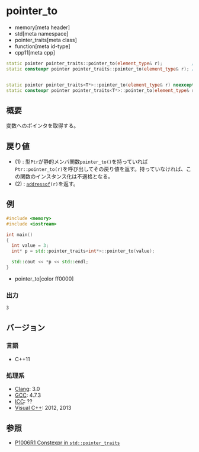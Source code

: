 # pointer_to
* memory[meta header]
* std[meta namespace]
* pointer_traits[meta class]
* function[meta id-type]
* cpp11[meta cpp]

```cpp
static pointer pointer_traits::pointer_to(element_type& r);           // (1) C++11
static constexpr pointer pointer_traits::pointer_to(element_type& r); // (1) C++20


static pointer pointer_traits<T*>::pointer_to(element_type& r) noexcept;           // (2) C++11
static constexpr pointer pointer_traits<T*>::pointer_to(element_type& r) noexcept; // (2) C++20
```

## 概要
変数へのポインタを取得する。


## 戻り値
- (1) : 型`Ptr`が静的メンバ関数`pointer_to()`を持っていれば`Ptr::pointer_to(r)`を呼び出してその戻り値を返す。持っていなければ、この関数のインスタンス化は不適格となる。
- (2) : [`addressof`](/reference/memory/addressof.md)`(r)`を返す。


## 例
```cpp example
#include <memory>
#include <iostream>

int main()
{
  int value = 3;
  int* p = std::pointer_traits<int*>::pointer_to(value);

  std::cout << *p << std::endl;
}
```
* pointer_to[color ff0000]

### 出力
```
3
```


## バージョン
### 言語
- C++11

### 処理系
- [Clang](/implementation.md#clang): 3.0
- [GCC](/implementation.md#gcc): 4.7.3
- [ICC](/implementation.md#icc): ??
- [Visual C++](/implementation.md#visual_cpp): 2012, 2013


## 参照
- [P1006R1 Constexpr in `std::pointer_traits`](http://www.open-std.org/jtc1/sc22/wg21/docs/papers/2018/p1006r1.pdf)
